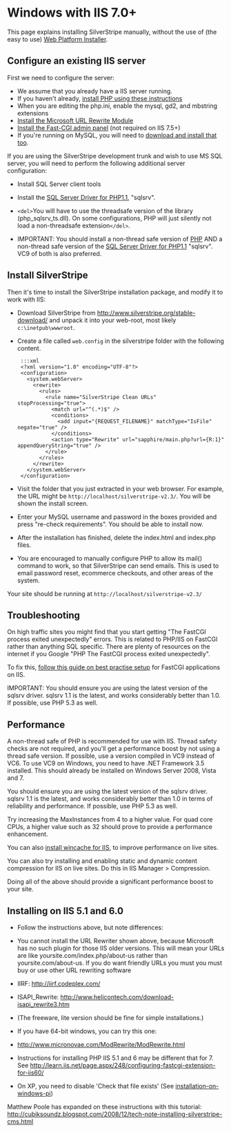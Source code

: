 # Windows with IIS 7.0+

This page explains installing SilverStripe manually, without the use of (the easy to use) [Web Platform Installer](windows-pi).

## Configure an existing IIS server

First we need to configure the server:

*  We assume that you already have a IIS server running.
*  If you haven't already, [install  PHP using these
instructions](http://learn.iis.net/page.aspx/246/using-fastcgi-to-host-php-applications-on-iis-70/) 
* When you are editing the php.ini, enable the mysql, gd2, and mbstring extensions
*  [Install the Microsoft URL Rewrite Module](http://www.iis.net/expand/URLRewrite)
*  [Install the Fast-CGI admin panel](http://www.iis.net/downloads/default.aspx?tabid=34&g=6&i=1682 ) (not required on
IIS 7.5+)
*  If you're running on MySQL, you will need to [download and install that too](http://mysql.com).

If you are using the SilverStripe development trunk and wish to use MS SQL server, you will need to perform the
following additional server configuration:

*  Install SQL Server client tools
*  Install the [SQL Server Driver for PHP1.1](http://www.microsoft.com/downloads/details.aspx?displaylang=en&FamilyID=ccdf728b-1ea0-48a8-a84a-5052214caad9),
"sqlsrv".

* `<del>`You will have to use the threadsafe version of the library (php_sqlsrv_ts.dll). On some configurations, PHP
will just silently not load a non-threadsafe extension`</del>`.

* IMPORTANT: You should install a non-thread safe version of [PHP](http://windows.php.net/) AND a non-thread safe
version of the [SQL Server Driver for PHP1.1](http://www.microsoft.com/downloads/details.aspx?displaylang=en&FamilyID=ccdf728b-1ea0-48a8-a84a-5052214caad9)
"sqlsrv". VC9 of both is also preferred.

## Install SilverStripe

Then it's time to install the SilverStripe installation package, and modify it to work with IIS:

*  Download SilverStripe from http://www.silverstripe.org/stable-download/ and unpack it into your web-root, most likely `c:\inetpub\wwwroot`.
*  Create a file called `web.config` in the silverstripe folder with the following content.

		:::xml
		<?xml version="1.0" encoding="UTF-8"?>
		<configuration>
		  <system.webServer>
		    <rewrite>
		      <rules>
		        <rule name="SilverStripe Clean URLs" stopProcessing="true">
		          <match url="^(.*)$" />
		          <conditions>
		            <add input="{REQUEST_FILENAME}" matchType="IsFile" negate="true" />
		          </conditions>
		          <action type="Rewrite" url="sapphire/main.php?url={R:1}" appendQueryString="true" />
		        </rule>
		      </rules>
		    </rewrite>
		  </system.webServer>
		</configuration>


*  Visit the folder that you just extracted in your web browser.  For example, the URL might be `http://localhost/silverstripe-v2.3/`.  You will be shown the install screen.
*  Enter your MySQL username and password in the boxes provided and press "re-check requirements".  You should be able
to install now.
*  After the installation has finished, delete the index.html and index.php files.
*  You are encouraged to manually configure PHP to allow its mail() command to work, so that SilverStripe can send
emails. This is used to email password reset, ecommerce checkouts, and other areas of the system.

Your site should be running at `http://localhost/silverstripe-v2.3/`

## Troubleshooting

On high traffic sites you might find that you start getting "The FastCGI process exited unexpectedly" errors.  This is
related to PHP/IIS on FastCGI rather than anything SQL specific.  There are plenty of resources on the internet if you
Google "PHP The FastCGI process exited unexpectedly".

To fix this, [follow this guide on best practise
setup](http://learn.iis.net/page.aspx/246/using-fastcgi-to-host-php-applications-on-iis-70/#PHP_Recycling_Behavior) for
FastCGI applications on IIS.

IMPORTANT: You should ensure you are using the latest version of the sqlsrv driver. sqlsrv 1.1 is the latest, and works
considerably better than 1.0. If possible, use PHP 5.3 as well.

## Performance

A non-thread safe of PHP is recommended for use with IIS. Thread safety checks are not required, and you'll get a
performance boost by not using a thread safe version. If possible, use a version compiled in VC9 instead of VC6. To use
VC9 on Windows, you need to have .NET Framework 3.5 installed. This should already be installed on Windows Server 2008,
Vista and 7.

You should ensure you are using the latest version of the sqlsrv driver. sqlsrv 1.1 is the latest, and works
considerably better than 1.0 in terms of reliability and performance. If possible, use PHP 5.3 as well.

Try increasing the MaxInstances from 4 to a higher value. For quad core CPUs, a higher value such as 32 should prove to
provide a performance enhancement.

You can also [install wincache for IIS](http://learn.iis.net/page.aspx/678/use-the-windows-cache-extension-for-php/), to
improve performance on live sites.

You can also try installing and enabling static and dynamic content compression for IIS on live sites. Do this in IIS
Manager > Compression.

Doing all of the above should provide a significant performance boost to your site.

## Installing on IIS 5.1 and 6.0

*  Follow the instructions above, but note differences:
* You cannot install the URL Rewriter shown above, because Microsoft has no such plugin for those IIS older versions.
This will mean your URLs are like yoursite.com/index.php/about-us rather than yoursite.com/about-us. If you do want
friendly URLs you must you must buy or use other URL rewriting software 

* IIRF: http://iirf.codeplex.com/
* ISAPI_Rewrite: http://www.helicontech.com/download-isapi_rewrite3.htm
* (The freeware, lite version should be fine for simple installations.)
* If you have 64-bit windows, you can try this one: 
* http://www.micronovae.com/ModRewrite/ModRewrite.html
*  Instructions for installing PHP IIS 5.1 and 6 may be different that for 7. See
http://learn.iis.net/page.aspx/248/configuring-fastcgi-extension-for-iis60/
*  On XP, you need to disable 'Check that file exists' (See [installation-on-windows-pi](windows-pi))

Matthew Poole has expanded on these instructions with this tutorial:
http://cubiksoundz.blogspot.com/2008/12/tech-note-installing-silverstripe-cms.html
